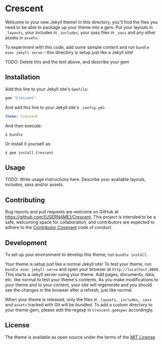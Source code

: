 # Crescent

Welcome to your new Jekyll theme! In this directory, you'll find the files you need to be able to package up your theme into a gem. Put your layouts in `_layouts`, your includes in `_includes`, your sass files in `_sass` and any other assets in `assets`.

To experiment with this code, add some sample content and run `bundle exec jekyll serve` – this directory is setup just like a Jekyll site!

TODO: Delete this and the text above, and describe your gem

## Installation

Add this line to your Jekyll site's `Gemfile`:

```ruby
gem "Crescent"
```

And add this line to your Jekyll site's `_config.yml`:

```yaml
theme: Crescent
```

And then execute:

    $ bundle

Or install it yourself as:

    $ gem install Crescent

## Usage

TODO: Write usage instructions here. Describe your available layouts, includes, sass and/or assets.

## Contributing

Bug reports and pull requests are welcome on GitHub at https://github.com/[USERNAME]/Crescent. This project is intended to be a safe, welcoming space for collaboration, and contributors are expected to adhere to the [Contributor Covenant](https://www.contributor-covenant.org/) code of conduct.

## Development

To set up your environment to develop this theme, run `bundle install`.

Your theme is setup just like a normal Jekyll site! To test your theme, run `bundle exec jekyll serve` and open your browser at `http://localhost:4000`. This starts a Jekyll server using your theme. Add pages, documents, data, etc. like normal to test your theme's contents. As you make modifications to your theme and to your content, your site will regenerate and you should see the changes in the browser after a refresh, just like normal.

When your theme is released, only the files in `_layouts`, `_includes`, `_sass` and `assets` tracked with Git will be bundled.
To add a custom directory to your theme-gem, please edit the regexp in `Crescent.gemspec` accordingly.

## License

The theme is available as open source under the terms of the [MIT License](https://opensource.org/licenses/MIT).
